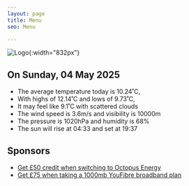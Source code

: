 ```yaml
---
layout: page
title: Menu
seo: Menu

---
```


![Logo](/images/logo.jpg){:width="832px"}

<!-- weather_marker starts -->
## On Sunday, 04 May 2025

- The average temperature today is 10.24˚C,
- With highs of 12.14˚C and lows of 9.73˚C,
- It may feel like 9.1˚C with scattered clouds
- The wind speed is 3.6m/s and visibility is 10000m
- The pressure is 1020hPa and humidity is 68%
- The sun will rise at 04:33 and set at 19:37

<!-- weather_marker ends -->

## Sponsors

- [Get £50 credit when switching to Octopus Energy](https://bit.ly/3oD1nnS)
- [Get £75 when taking a 1000mb YouFibre broadband plan](https://aklam.io/91zWhU?)
